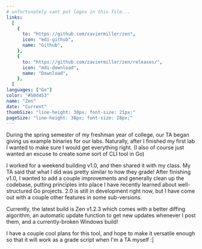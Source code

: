 ```yaml
---
# unfortunately cant put logos in this file...
links:
  [
    {
      to: "https://github.com/zaviermiller/zen",
      icon: "mdi-github",
      name: "Github",
    },
    {
      to: "https://github.com/zaviermiller/zen/releases/",
      icon: "mdi-download",
      name: "Download",
    },
  ]
languages: ["Go"]
color: "#50d453"
name: "Zen"
date: "Current"
thumbSize: "line-height: 30px; font-size: 21px;"
pageSize: "line-height: 38px; font-size: 28px;"
---
```


During the spring semester of my freshman year of college, our TA began giving us example binaries for our labs. Naturally, after I finished my first lab I wanted to make sure I would get everything right. (I also of course just wanted an excuse to create some sort of CLI tool in Go)

I worked for a weekend building v1.0, and then shared it with my class. My TA said that what I did was pretty similar to how they grade! After finishing v1.0, I wanted to add a couple improvements and generally clean up the codebase, putting principles into place I have recently learned about well-structured Go projects. 2.0 is still in development right now, but I have come out with a couple other features in some sub-versions.

Currently, the latest build is Zen v1.2.3 which comes with a better diffing algorithm, an automatic update function to get new updates whenever I post them, and a currently-broken Windows build!

I have a couple cool plans for this tool, and hope to make it versatile enough so that it will work as a grade script when I'm a TA myself :]
